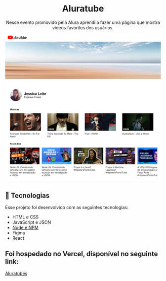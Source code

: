 <h1 align="center"> Aluratube </h1>

<p align="center">
Nesse evento promovido pela Alura aprendi a fazer uma página que mostra vídeos favoritos dos usuários.
</p>

![alt text](https://github.com/jessicalaoli/aluratube/blob/main/aluratubes.vercel.app_.png)


## 🚀 Tecnologias

Esse projeto foi desenvolvido com as seguintes tecnologias:

- HTML e CSS
- JavaScript e JSON
- [Node e NPM](https://nodejs.org/)
- Figma
- React

## Foi hospedado no Vercel, disponível no seguinte link:

[Aluratubes](https://aluratubes.vercel.app/)
